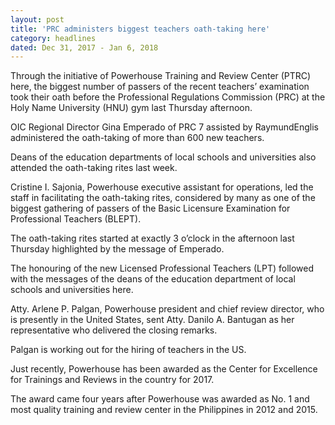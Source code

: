 ```yaml
---
layout: post
title: 'PRC administers biggest teachers oath-taking here'
category: headlines
dated: Dec 31, 2017 - Jan 6, 2018
---
```


Through the initiative of Powerhouse Training and Review Center (PTRC) here, the biggest number of passers of the recent teachers’ examination took their oath before the Professional Regulations Commission (PRC) at the Holy Name University (HNU) gym last Thursday afternoon. 

OIC Regional Director Gina Emperado of PRC 7 assisted by RaymundEnglis administered the oath-taking of more than 600 new teachers.

Deans of the education departments of local schools and universities also attended the oath-taking rites last week.

Cristine I. Sajonia, Powerhouse executive assistant for operations, led the staff in facilitating the oath-taking rites, considered by many as one of the biggest gathering of passers of the Basic Licensure Examination for Professional Teachers (BLEPT).

The oath-taking rites started at exactly 3 o’clock in the afternoon last Thursday highlighted by the message of Emperado.

The honouring of the new Licensed Professional Teachers (LPT) followed with the messages of the deans of the education department of local schools and universities here.

Atty. Arlene P. Palgan, Powerhouse president and chief review director, who is presently in the United States, sent Atty. Danilo A. Bantugan as her representative who delivered the closing remarks.

Palgan is working out for the hiring of teachers in the US.

Just recently, Powerhouse has been awarded as the Center for Excellence for Trainings and Reviews in the country for 2017.

The award came four years after Powerhouse was awarded as No. 1 and most quality training and review center in the Philippines in 2012 and 2015.